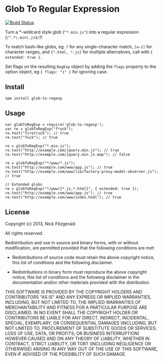 # Glob To Regular Expression

[![Build Status](https://travis-ci.org/fitzgen/glob-to-regexp.png?branch=master)](https://travis-ci.org/fitzgen/glob-to-regexp)

Turn a \*-wildcard style glob (`"*.min.js"`) into a regular expression
(`/^.*\.min\.js$/`)!

To match bash-like globs, eg. `?` for any single-character match, `[a-z]` for
character ranges, and `{*.html, *.js}` for multiple alternatives, call with
`{ extended: true }`.

Set flags on the resulting `RegExp` object by adding the `flags` property to the option object, eg `{ flags: "i" }` for ignoring case.

## Install

    npm install glob-to-regexp

## Usage

    var globToRegExp = require('glob-to-regexp');
    var re = globToRegExp("f*uck");
    re.test("firetruck"); // true
    re.test("fuck"); // true

    re = globToRegExp("*.min.js");
    re.test("http://example.com/jquery.min.js"); // true
    re.test("http://example.com/jquery.min.js.map"); // false

    re = globToRegExp("*/www/*.js");
    re.test("http://example.com/www/app.js"); // true
    re.test("http://example.com/www/lib/factory-proxy-model-observer.js"); // true

    // Extended globs
    re = globToRegExp("*/www/{*.js,*.html}", { extended: true });
    re.test("http://example.com/www/app.js"); // true
    re.test("http://example.com/www/index.html"); // true

## License

Copyright (c) 2013, Nick Fitzgerald

All rights reserved.

Redistribution and use in source and binary forms, with or without modification,
are permitted provided that the following conditions are met:

* Redistributions of source code must retain the above copyright notice, this
  list of conditions and the following disclaimer.

* Redistributions in binary form must reproduce the above copyright notice, this
  list of conditions and the following disclaimer in the documentation and/or
  other materials provided with the distribution.

THIS SOFTWARE IS PROVIDED BY THE COPYRIGHT HOLDERS AND CONTRIBUTORS "AS IS" AND
ANY EXPRESS OR IMPLIED WARRANTIES, INCLUDING, BUT NOT LIMITED TO, THE IMPLIED
WARRANTIES OF MERCHANTABILITY AND FITNESS FOR A PARTICULAR PURPOSE ARE
DISCLAIMED. IN NO EVENT SHALL THE COPYRIGHT HOLDER OR CONTRIBUTORS BE LIABLE FOR
ANY DIRECT, INDIRECT, INCIDENTAL, SPECIAL, EXEMPLARY, OR CONSEQUENTIAL DAMAGES
(INCLUDING, BUT NOT LIMITED TO, PROCUREMENT OF SUBSTITUTE GOODS OR SERVICES;
LOSS OF USE, DATA, OR PROFITS; OR BUSINESS INTERRUPTION) HOWEVER CAUSED AND ON
ANY THEORY OF LIABILITY, WHETHER IN CONTRACT, STRICT LIABILITY, OR TORT
(INCLUDING NEGLIGENCE OR OTHERWISE) ARISING IN ANY WAY OUT OF THE USE OF THIS
SOFTWARE, EVEN IF ADVISED OF THE POSSIBILITY OF SUCH DAMAGE.
